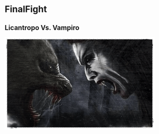 # FinalFight
## Licantropo Vs. Vampiro
![pic](https://github.com/AntonCarosi01/finalfight/blob/main/cover_finalFight.png)
